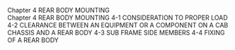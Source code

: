 Chapter 4 
REAR BODY MOUNTING  
Chapter 4  REAR BODY MOUNTING 
4-1 CONSIDERATION TO PROPER LOAD  
4-2 CLEARANCE BETWEEN AN EQUIPMENT OR A COMPONENT ON A CAB  
 CHASSIS AND A REAR BODY 
4-3 SUB FRAME SIDE MEMBERS 
4-4 FIXING OF A REAR BODY